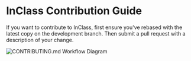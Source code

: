 # InClass Contribution Guide

If you want to contribute to InClass, first ensure you've rebased with the latest copy on the development branch.  Then submit a pull request with a description of your change.


![CONTRIBUTING.md Workflow Diagram](http://i.imgur.com/lnxEThG.png)



